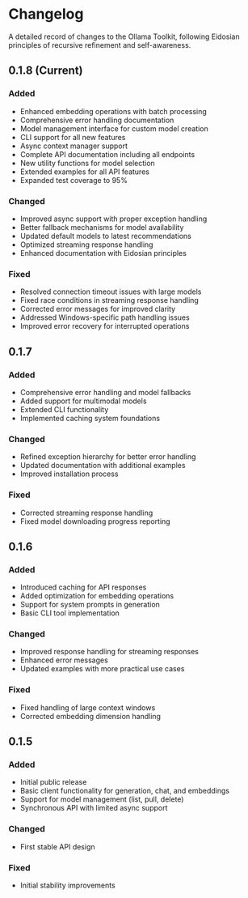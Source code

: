 # Changelog

A detailed record of changes to the Ollama Toolkit, following Eidosian principles of recursive refinement and self-awareness.

## 0.1.8 (Current)

### Added
- Enhanced embedding operations with batch processing
- Comprehensive error handling documentation
- Model management interface for custom model creation
- CLI support for all new features
- Async context manager support
- Complete API documentation including all endpoints
- New utility functions for model selection
- Extended examples for all API features
- Expanded test coverage to 95%

### Changed
- Improved async support with proper exception handling
- Better fallback mechanisms for model availability
- Updated default models to latest recommendations
- Optimized streaming response handling
- Enhanced documentation with Eidosian principles

### Fixed
- Resolved connection timeout issues with large models
- Fixed race conditions in streaming response handling
- Corrected error messages for improved clarity
- Addressed Windows-specific path handling issues
- Improved error recovery for interrupted operations

## 0.1.7

### Added
- Comprehensive error handling and model fallbacks
- Added support for multimodal models
- Extended CLI functionality
- Implemented caching system foundations

### Changed
- Refined exception hierarchy for better error handling
- Updated documentation with additional examples
- Improved installation process

### Fixed
- Corrected streaming response handling
- Fixed model downloading progress reporting

## 0.1.6

### Added
- Introduced caching for API responses
- Added optimization for embedding operations
- Support for system prompts in generation
- Basic CLI tool implementation

### Changed
- Improved response handling for streaming responses
- Enhanced error messages
- Updated examples with more practical use cases

### Fixed
- Fixed handling of large context windows
- Corrected embedding dimension handling

## 0.1.5

### Added
- Initial public release
- Basic client functionality for generation, chat, and embeddings
- Support for model management (list, pull, delete)
- Synchronous API with limited async support

### Changed
- First stable API design

### Fixed
- Initial stability improvements
